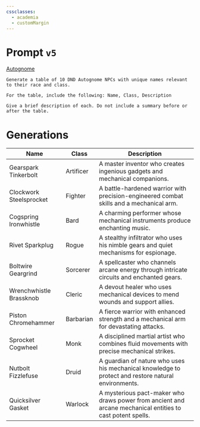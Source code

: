 ```yaml
---
cssclasses:
  - academia
  - customMargin
---
```

# Prompt ``v5``
[Autognome](file:///D:\Documents\Notes\DND\DND\Quartz\DM\Homebrew\Sapient\Autognome)
```
Generate a table of 10 DND Autognome NPCs with unique names relevant to their race and class.

For the table, include the following: Name, Class, Description

Give a brief description of each. Do not include a summary before or after the table.
```

# Generations

| Name                    | Class     | Description                                                                                                |
| ----------------------- | --------- | ---------------------------------------------------------------------------------------------------------- |
| Gearspark Tinkerbolt    | Artificer | A master inventor who creates ingenious gadgets and mechanical companions.                                 |
| Clockwork Steelsprocket | Fighter   | A battle-hardened warrior with precision-engineered combat skills and a mechanical arm.                    |
| Cogspring Ironwhistle   | Bard      | A charming performer whose mechanical instruments produce enchanting music.                                |
| Rivet Sparkplug         | Rogue     | A stealthy infiltrator who uses his nimble gears and quiet mechanisms for espionage.                       |
| Boltwire Geargrind      | Sorcerer  | A spellcaster who channels arcane energy through intricate circuits and enchanted gears.                   |
| Wrenchwhistle Brassknob | Cleric    | A devout healer who uses mechanical devices to mend wounds and support allies.                             |
| Piston Chromehammer     | Barbarian | A fierce warrior with enhanced strength and a mechanical arm for devastating attacks.                      |
| Sprocket Cogwheel       | Monk      | A disciplined martial artist who combines fluid movements with precise mechanical strikes.                 |
| Nutbolt Fizzlefuse      | Druid     | A guardian of nature who uses his mechanical knowledge to protect and restore natural environments.        |
| Quicksilver Gasket      | Warlock   | A mysterious pact-maker who draws power from ancient and arcane mechanical entities to cast potent spells. |